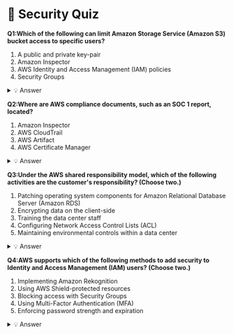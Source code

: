 # 🧠 Security Quiz

**Q1:Which of the following can limit Amazon Storage Service (Amazon S3) bucket access to specific users?**
1. A public and private key-pair
2. Amazon Inspector
3. AWS Identity and Access Management (IAM) policies
4. Security Groups
<details>
<summary>💡 Answer</summary>

**Answer: AWS Identity and Access Management (IAM) policies**  
</details>

**Q2:Where are AWS compliance documents, such as an SOC 1 report, located?**
1. Amazon Inspector
2. AWS CloudTrail
3. AWS Artifact
4. AWS Certificate Manager
<details>
<summary>💡 Answer</summary>

**Answer: AWS Artifact**  
</details>


**Q3:Under the AWS shared responsibility model, which of the following activities are the customer's responsibility? (Choose two.)**
1. Patching operating system components for Amazon Relational Database Server (Amazon RDS)
2. Encrypting data on the client-side
3. Training the data center staff
4. Configuring Network Access Control Lists (ACL)
5. Maintaining environmental controls within a data center
<details>
<summary>💡 Answer</summary>

**Answer: Encrypting data on the client-side and Configuring Network Access Control Lists (ACL)**  
</details>

**Q4:AWS supports which of the following methods to add security to Identity and Access Management (IAM) users? (Choose two.)**
1. Implementing Amazon Rekognition
2. Using AWS Shield-protected resources
3. Blocking access with Security Groups
4. Using Multi-Factor Authentication (MFA)
5. Enforcing password strength and expiration
<details>
<summary>💡 Answer</summary>

**Answer: Using Multi-Factor Authentication (MFA) and Enforcing password strength and expiration**  
</details>
